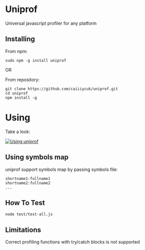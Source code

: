 # Uniprof

Universal javascript profiler for any platform

## Installing

From npm:
```
sudo npm -g install uniprof
```
OR

From repository:
```
git clone https://github.com/caiiiycuk/uniprof.git
cd uniprof
npm install -g
```

# Using

Take a look:

[![Using uniprof](https://raw.githubusercontent.com/caiiiycuk/uniprof/master/docs/preview.png)](https://www.youtube.com/watch?v=iNVMXl2iiSk)

## Using symbols map

uniprof support symbols map by passing symbols file:

```
shortname1:fullname1
shortname2:fullname2
...
```

## How To Test

```
node test/test-all.js
```

## Limitations

Correct profiling functions with try/catch blocks is not supported
